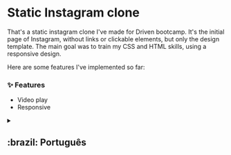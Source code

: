 # Static Instagram clone 

That's a static instagram clone I've made for Driven bootcamp. It's the initial page of Instagram, without links or clickable elements, but only the design template. The main goal was to train my CSS and HTML skills, using a responsive design.

Here are some features I've implemented so far:

### :sparkles: Features
<ul>
  <li>Video play</li>
  <li>Responsive</li>
</ul>

<details>
  <summary>
    <h2>:brazil: Português</h2>
  </summary>
  Esse é um clone estático do Instagram que fiz no Bootcamp da Driven. Trata-se da página inicial do Instagram, sem links ou elementos clicáveis, mas apenas o template do design. O principal objetivo foi treinar minhas habilidades em HTML e CSS, utilizando o design responsivo.
  <br><br>
  Aqui estão algumas features que eu implementei até agora:
  <h3>:sparkles: Features</h3>
    <ul>
      <li>Video play</li>
      <li>Responsivo</li>
    </ul>
</details>
